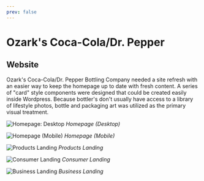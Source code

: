 ```yaml
---
prev: false
---
```


# Ozark's Coca-Cola/Dr. Pepper

## Website

Ozark's Coca-Cola/Dr. Pepper Bottling Company needed a site refresh with an easier way to keep the homepage up to date with fresh content. A series of "card" style components were designed that could be created easily inside Wordpress. Because bottler's don't usually have access to a library of lifestyle photos, bottle and packaging art was utilized as the primary visual treatment.

![Homepage: Desktop](/assets/img/Coca-Cola_Ozarks/Firefox_Screenshot_2015-12-31T22-42-50.839Z.png)
*Homepage (Desktop)*

![Homepage (Mobile)](/assets/img/Coca-Cola_Ozarks/Firefox_Screenshot_2015-12-31T22-43-45.954Z.png)
*Homepage (Mobile)*

![Products Landing](/assets/img/Coca-Cola_Ozarks/Firefox_Screenshot_2015-12-31T22-43-01.324Z.png)
*Products Landing*

![Consumer Landing](/assets/img/Coca-Cola_Ozarks/Firefox_Screenshot_2015-12-31T22-43-08.378Z.png)
*Consumer Landing*

![Business Landing](/assets/img/Coca-Cola_Ozarks/Firefox_Screenshot_2015-12-31T22-43-15.882Z.png)
*Business Landing*
